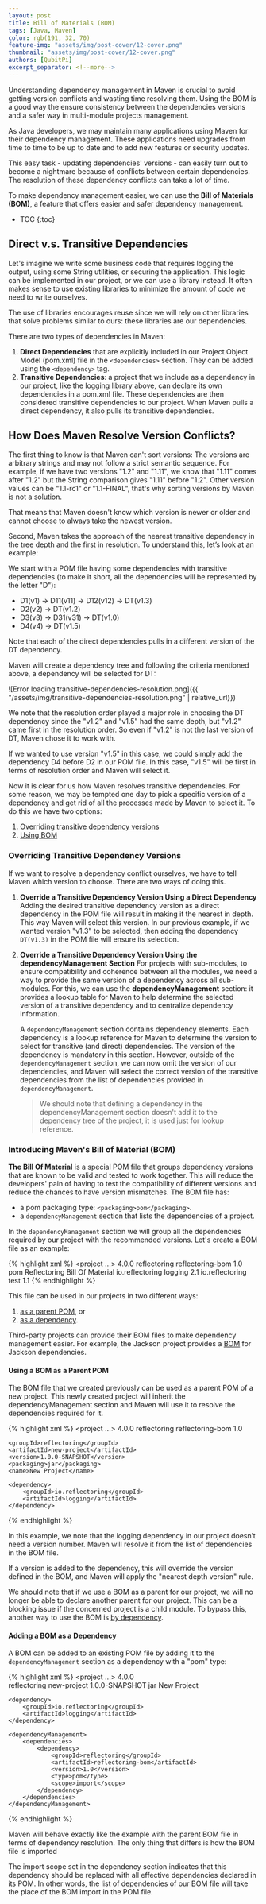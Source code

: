 ```yaml
---
layout: post
title: Bill of Materials (BOM)
tags: [Java, Maven]
color: rgb(191, 32, 70)
feature-img: "assets/img/post-cover/12-cover.png"
thumbnail: "assets/img/post-cover/12-cover.png"
authors: [QubitPi]
excerpt_separator: <!--more-->
---
```


Understanding dependency management in Maven is crucial to avoid getting version conflicts and wasting time resolving
them. Using the BOM is a good way the ensure consistency between the dependencies versions and a safer way in
multi-module projects management.

<!--more-->

As Java developers, we may maintain many applications using Maven for their dependency management. These applications
need upgrades from time to time to be up to date and to add new features or security updates.

This easy task - updating dependencies' versions - can easily turn out to become a nightmare because of conflicts
between certain dependencies. The resolution of these dependency conflicts can take a lot of time.

To make dependency management easier, we can use the **Bill of Materials (BOM)**, a feature that offers easier and safer 
dependency management.

* TOC
{:toc}

Direct v.s. Transitive Dependencies
----------------------------------

Let's imagine we write some business code that requires logging the output, using some String utilities, or securing the 
application. This logic can be implemented in our project, or we can use a library instead. It often makes sense to use 
existing libraries to minimize the amount of code we need to write ourselves.

The use of libraries encourages reuse since we will rely on other libraries that solve problems similar to ours: these 
libraries are our dependencies.

There are two types of dependencies in Maven:

1. **Direct Dependencies** that are explicitly included in our Project Object Model (pom.xml) file in the
   `<dependencies>` section. They can be added using the `<dependency>` tag.
2. **Transitive Dependencies**: a project that we include as a dependency in our project, like the logging library
   above, can declare its own dependencies in a pom.xml file. These dependencies are then considered transitive 
   dependencies to our project. When Maven pulls a direct dependency, it also pulls its transitive dependencies.


How Does Maven Resolve Version Conflicts?
-----------------------------------------

The first thing to know is that Maven can't sort versions: The versions are arbitrary strings and may not follow a
strict semantic sequence. For example, if we have two versions "1.2" and "1.11", we know that "1.11" comes after "1.2"
but the String comparison gives "1.11" before "1.2". Other version values can be "1.1-rc1" or "1.1-FINAL", that's why 
sorting versions by Maven is not a solution.

That means that Maven doesn't know which version is newer or older and cannot choose to always take the newest version.

Second, Maven takes the approach of the nearest transitive dependency in the tree depth and the first in resolution. To understand this, let’s look at an example:

We start with a POM file having some dependencies with transitive dependencies (to make it short, all the dependencies
will be represented by the letter "D"):

* D1(v1) -> D11(v11) -> D12(v12) -> DT(v1.3)
* D2(v2) -> DT(v1.2)
* D3(v3) -> D31(v31) -> DT(v1.0)
* D4(v4) -> DT(v1.5)

Note that each of the direct dependencies pulls in a different version of the DT dependency.

Maven will create a dependency tree and following the criteria mentioned above, a dependency will be selected for DT:

![Error loading transitive-dependencies-resolution.png]({{ "/assets/img/transitive-dependencies-resolution.png" | relative_url}})

We note that the resolution order played a major role in choosing the DT dependency since the "v1.2" and "v1.5" had the 
same depth, but "v1.2" came first in the resolution order. So even if "v1.2" is not the last version of DT, Maven chose
it to work with.

If we wanted to use version "v1.5" in this case, we could simply add the dependency D4 before D2 in our POM file. In
this case, "v1.5" will be first in terms of resolution order and Maven will select it.

Now it is clear for us how Maven resolves transitive dependencies. For some reason, we may be tempted one day to pick a 
specific version of a dependency and get rid of all the processes made by Maven to select it. To do this we have two
options:

1. [Overriding transitive dependency versions](#overriding-transitive-dependency-versions)
2. [Using BOM](#introducing-mavens-bill-of-material-bom)

### Overriding Transitive Dependency Versions

If we want to resolve a dependency conflict ourselves, we have to tell Maven which version to choose. There are two ways
of doing this.

1. **Override a Transitive Dependency Version Using a Direct Dependency** Adding the desired transitive dependency
   version as a direct dependency in the POM file will result in making it the nearest in depth. This way Maven will
   select this version. In our previous example, if we wanted version "v1.3" to be selected, then adding the dependency 
   `DT(v1.3)` in the POM file will ensure its selection.
2. **Override a Transitive Dependency Version Using the dependencyManagement Section**  For projects with sub-modules,
   to ensure compatibility and coherence between all the modules, we need a way to provide the same version of a
   dependency across all sub-modules. For this, we can use the **dependencyManagement** section: it provides a lookup
   table for Maven to help determine the selected version of a transitive dependency and to centralize dependency 
   information.

   A `dependencyManagement` section contains dependency elements. Each dependency is a lookup reference for Maven to 
   determine the version to select for transitive (and direct) dependencies. The version of the dependency is mandatory
   in this section. However, outside of the `dependencyManagement` section, we can now omit the version of our 
   dependencies, and Maven will select the correct version of the transitive dependencies from the list of dependencies 
   provided in `dependencyManagement`.

   > We should note that defining a dependency in the dependencyManagement section doesn't add it to the dependency tree 
   > of the project, it is used just for lookup reference.

### Introducing Maven's Bill of Material (BOM)

**The Bill Of Material** is a special POM file that groups dependency versions that are known to be valid and tested to 
work together. This will reduce the developers' pain of having to test the compatibility of different versions and
reduce the chances to have version mismatches. The BOM file has:

* a pom packaging type: `<packaging>pom</packaging>`.
* a `dependencyManagement` section that lists the dependencies of a project.

In the `dependencyManagement` section we will group all the dependencies required by our project with the recommended 
versions. Let's create a BOM file as an example:

{% highlight xml %}
<project ...>
    <modelVersion>4.0.0</modelVersion>
    <groupId>reflectoring</groupId>
    <artifactId>reflectoring-bom</artifactId>
    <version>1.0</version>
    <packaging>pom</packaging>
    <name>Reflectoring Bill Of Material</name>
    <dependencyManagement>
        <dependencies>
            <dependency>
                <groupId>io.reflectoring</groupId>
                <artifactId>logging</artifactId>
                <version>2.1</version>
            </dependency>
            <dependency>
                <groupId>io.reflectoring</groupId>
                <artifactId>test</artifactId>
                <version>1.1</version>
            </dependency>
        </dependencies>
    </dependencyManagement>
</project>
{% endhighlight %}

This file can be used in our projects in two different ways:

1. [as a parent POM](#using-a-bom-as-a-parent-pom), or
2. [as a dependency](#adding-a-bom-as-a-dependency).

Third-party projects can provide their BOM files to make dependency management easier. For example, the Jackson project 
provides a [BOM](https://github.com/FasterXML/jackson-bom) for Jackson dependencies.

#### Using a BOM as a Parent POM

The BOM file that we created previously can be used as a parent POM of a new project. This newly created project will 
inherit the dependencyManagement section and Maven will use it to resolve the dependencies required for it.

{% highlight xml %}
<project ...>
    <modelVersion>4.0.0</modelVersion>
    <parent>
        <groupId>reflectoring</groupId>
        <artifactId>reflectoring-bom</artifactId>
        <version>1.0</version>
    </parent>
    
    <groupId>reflectoring</groupId>
    <artifactId>new-project</artifactId>
    <version>1.0.0-SNAPSHOT</version>
    <packaging>jar</packaging>
    <name>New Project</name>
    
    <dependency>
        <groupId>io.reflectoring</groupId>
        <artifactId>logging</artifactId>
    </dependency>
</project>
{% endhighlight %}

In this example, we note that the logging dependency in our project doesn’t need a version number. Maven will resolve it 
from the list of dependencies in the BOM file.

If a version is added to the dependency, this will override the version defined in the BOM, and Maven will apply the 
"nearest depth version" rule.

We should note that if we use a BOM as a parent for our project, we will no longer be able to declare another parent for 
our project. This can be a blocking issue if the concerned project is a child module. To bypass this, another way to use 
the BOM is [by dependency](#adding-a-bom-as-a-dependency).

#### Adding a BOM as a Dependency

A BOM can be added to an existing POM file by adding it to the `dependencyManagement` section as a dependency with a
"pom" type:

{% highlight xml %}
<project ...>
    <modelVersion>4.0.0</modelVersion>   
    <groupId>reflectoring</groupId>
    <artifactId>new-project</artifactId>
    <version>1.0.0-SNAPSHOT</version>
    <packaging>jar</packaging>
    <name>New Project</name>
    
    <dependency>
        <groupId>io.reflectoring</groupId>
        <artifactId>logging</artifactId>
    </dependency>
    
    <dependencyManagement>
    	<dependencies>
            <dependency>
                <groupId>reflectoring</groupId>
                <artifactId>reflectoring-bom</artifactId>
                <version>1.0</version>
                <type>pom</type>
                <scope>import</scope>
            </dependency>
        </dependencies>
    </dependencyManagement>
</project>
{% endhighlight %}

Maven will behave exactly like the example with the parent BOM file in terms of dependency resolution. The only thing
that differs is how the BOM file is imported

The import scope set in the dependency section indicates that this dependency should be replaced with all effective 
dependencies declared in its POM. In other words, the list of dependencies of our BOM file will take the place of the
BOM import in the POM file.
